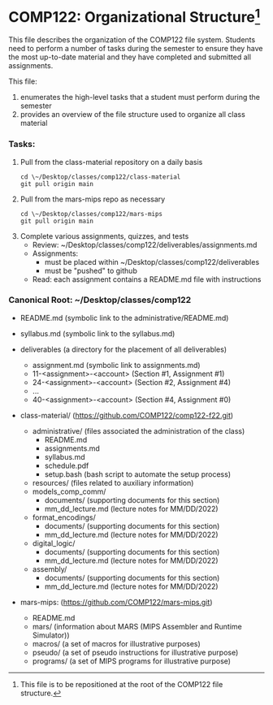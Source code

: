 # COMP122: Organizational Structure[^1] 
[^1]: This file is to be repositioned at the root of the COMP122 file structure.

This file describes the organization of the COMP122 file system.  Students need to perform a number of tasks during the semester to ensure they have the most up-to-date material and they have completed and submitted all assignments.

This file:
  1. enumerates the high-level tasks that a student must perform during the semester
  1. provides an overview of the file structure used to organize all class material


### Tasks:
  1. Pull from the class-material repository on a daily basis
     ```
     cd \~/Desktop/classes/comp122/class-material
     git pull origin main
     ```
  1. Pull from the mars-mips repo as necessary
     ```
     cd \~/Desktop/classes/comp122/mars-mips
     git pull origin main
     ```
  1. Complete various assignments, quizzes, and tests
     * Review: \~/Desktop/classes/comp122/deliverables/assignments.md
     * Assignments:
       - must be placed within \~/Desktop/classes/comp122/deliverables
       - must be "pushed" to github
     * Read: each assignment contains a README.md file with instructions

### Canonical Root: \~/Desktop/classes/comp122
  - README.md (symbolic link to the administrative/README.md)
  - syllabus.md (symbolic link to the syllabus.md)
  - deliverables (a directory for the placement of all deliverables)
    - assignment.md (symbolic link to assignments.md)
    - 11-\<assignment\>-\<account\> (Section #1, Assignment #1)
    - 24-\<assignment\>-\<account\> (Section #2, Assignment #4)
    - ...
    - 40-\<assignment\>-\<account\> (Section #4, Assignment #0)

  - class-material/ (https://github.com/COMP122/comp122-f22.git)
    - administrative/ (files associated the administration of the class)
      - README.md
      - assignments.md
      - syllabus.md
      - schedule.pdf
      - setup.bash (bash script to automate the setup process)
    - resources/ (files related to auxiliary information)
    - models_comp_comm/
      - documents/ (supporting documents for this section)
      - mm_dd_lecture.md (lecture notes for MM/DD/2022)
    - format_encodings/
      - documents/ (supporting documents for this section)
      - mm_dd_lecture.md (lecture notes for MM/DD/2022)
    - digital_logic/
      - documents/ (supporting documents for this section)
      - mm_dd_lecture.md (lecture notes for MM/DD/2022)
    - assembly/
      - documents/ (supporting documents for this section)
      - mm_dd_lecture.md (lecture notes for MM/DD/2022)

  - mars-mips: (https://github.com/COMP122/mars-mips.git)
    - README.md
    - mars/ (information about MARS (MIPS Assembler and Runtime Simulator))
    - macros/ (a set of macros for illustrative purposes)
    - pseudo/ (a set of pseudo instructions for illustrative purpose)
    - programs/ (a set of MIPS programs for illustrative purpose)


